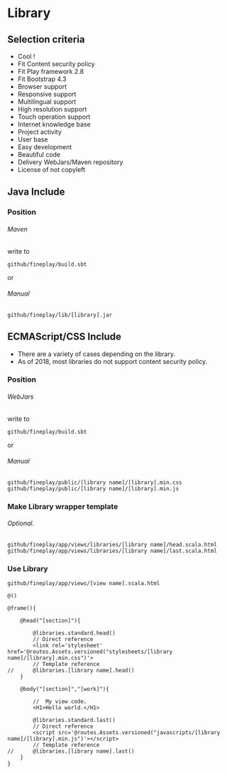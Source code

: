 Library
=======

Selection criteria
-------

- Cool !
- Fit Content security policy
- Fit Play framework 2.8
- Fit Bootstrap 4.3
- Browser support
- Responsive support
- Multilingual support
- High resolution support
- Touch operation support
- Internet knowledge base
- Project activity
- User base
- Easy development
- Beautiful code
- Delivery WebJars/Maven repository
- License of not copyleft

Java Include
-------

### Position ###

###### Maven

write to

	github/fineplay/build.sbt

or

###### Manual

	github/fineplay/lib/[library].jar

ECMAScript/CSS Include
-------

- There are a variety of cases depending on the library.
- As of 2018, most libraries do not support content security policy.

### Position ###

###### WebJars

write to

	github/fineplay/build.sbt

or

###### Manual

	github/fineplay/public/[library name]/[library].min.css
	github/fineplay/public/[library name]/[library].min.js

### Make Library wrapper template ###
###### Optional.

	github/fineplay/app/views/libraries/[library name]/head.scala.html
	github/fineplay/app/views/libraries/[library name]/last.scala.html

### Use Library ###

	github/fineplay/app/views/[view name].scala.html

```
@()

@frame(){

	@head("[section]"){

		@libraries.standard.head()
		// Direct reference
		<link rel='stylesheet' href='@routes.Assets.versioned("stylesheets/[library name]/[library].min.css")'>
		// Template reference
//		@libraries.[library name].head()
	}

	@body("[section]","[work]"){

		//	My view code.
		<H1>Hello world.</H1>

		@libraries.standard.last()
		// Direct reference
		<script src='@routes.Assets.versioned("javascripts/[library name]/[library].min.js")'></script>
		// Template reference
//		@libraries.[library name].last()
	}
}
```
